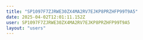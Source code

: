 ```yaml
---
title: "SP1097F7ZJRWE30ZX4MA2RV7EJKP8PRZHFP99T9A5"
date: 2025-04-02T12:01:11.152Z
user: SP1097F7ZJRWE30ZX4MA2RV7EJKP8PRZHFP99T9A5
layout: "users"
---
```

    